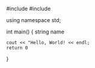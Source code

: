 #include <iostream>
#include <string>

using namespace std;

int main() {
    string name

    cout << "Hello, World! << endl;
    return 0
}